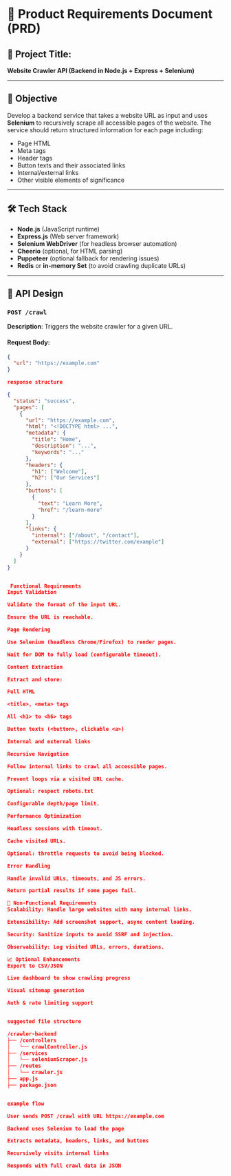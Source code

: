 # 📄 Product Requirements Document (PRD)

## 🧩 Project Title:

**Website Crawler API (Backend in Node.js + Express + Selenium)**

---

## 📌 Objective

Develop a backend service that takes a website URL as input and uses **Selenium** to recursively scrape all accessible pages of the website. The service should return structured information for each page including:

- Page HTML
- Meta tags
- Header tags
- Button texts and their associated links
- Internal/external links
- Other visible elements of significance

---

## 🛠️ Tech Stack

- **Node.js** (JavaScript runtime)
- **Express.js** (Web server framework)
- **Selenium WebDriver** (for headless browser automation)
- **Cheerio** (optional, for HTML parsing)
- **Puppeteer** (optional fallback for rendering issues)
- **Redis** or **in-memory Set** (to avoid crawling duplicate URLs)

---

## 🔌 API Design

### `POST /crawl`

**Description**: Triggers the website crawler for a given URL.

#### Request Body:

```json
{
  "url": "https://example.com"
}

response structure

{
  "status": "success",
  "pages": [
    {
      "url": "https://example.com",
      "html": "<!DOCTYPE html> ...",
      "metadata": {
        "title": "Home",
        "description": "...",
        "keywords": "..."
      },
      "headers": {
        "h1": ["Welcome"],
        "h2": ["Our Services"]
      },
      "buttons": [
        {
          "text": "Learn More",
          "href": "/learn-more"
        }
      ],
      "links": {
        "internal": ["/about", "/contact"],
        "external": ["https://twitter.com/example"]
      }
    }
  ]
}


 Functional Requirements
Input Validation

Validate the format of the input URL.

Ensure the URL is reachable.

Page Rendering

Use Selenium (headless Chrome/Firefox) to render pages.

Wait for DOM to fully load (configurable timeout).

Content Extraction

Extract and store:

Full HTML

<title>, <meta> tags

All <h1> to <h6> tags

Button texts (<button>, clickable <a>)

Internal and external links

Recursive Navigation

Follow internal links to crawl all accessible pages.

Prevent loops via a visited URL cache.

Optional: respect robots.txt

Configurable depth/page limit.

Performance Optimization

Headless sessions with timeout.

Cache visited URLs.

Optional: throttle requests to avoid being blocked.

Error Handling

Handle invalid URLs, timeouts, and JS errors.

Return partial results if some pages fail.

🧪 Non-Functional Requirements
Scalability: Handle large websites with many internal links.

Extensibility: Add screenshot support, async content loading.

Security: Sanitize inputs to avoid SSRF and injection.

Observability: Log visited URLs, errors, durations.

📈 Optional Enhancements
Export to CSV/JSON

Live dashboard to show crawling progress

Visual sitemap generation

Auth & rate limiting support


suggested file structure

/crawler-backend
├── /controllers
│   └── crawlController.js
├── /services
│   └── seleniumScraper.js
├── /routes
│   └── crawler.js
├── app.js
├── package.json


example flow

User sends POST /crawl with URL https://example.com

Backend uses Selenium to load the page

Extracts metadata, headers, links, and buttons

Recursively visits internal links

Responds with full crawl data in JSON
```
